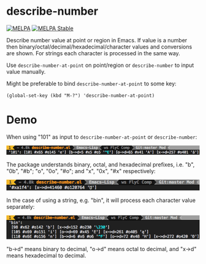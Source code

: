# describe-number

[![MELPA](http://melpa.org/packages/describe-number-badge.svg)](http://melpa.org/#/describe-number)
[![MELPA Stable](http://stable.melpa.org/packages/describe-number-badge.svg)](http://stable.melpa.org/#/describe-number)

Describe number value at point or region in Emacs. If value is a number then binary/octal/decimal/hexadecimal/character values and conversions are shown. For strings each character is processed in the same way.

Use `describe-number-at-point` on point/region or `describe-number` to input value manually.

Might be preferable to bind `describe-number-at-point` to some key:
```elisp
(global-set-key (kbd "M-?") 'describe-number-at-point)
```

# Demo
When using "101" as input to `describe-number-at-point` or `describe-number`:

![](demo-num.png)

The package understands binary, octal, and hexadecimal prefixes, i.e. "b", "0b", "#b"; "o", "0o", "#o"; and "x", "0x", "#x" respectively:

![](demo-prefix-num.png)

In the case of using a string, e.g. "bin", it will process each character value separately:

![](demo-string.png)

"b->d" means binary to decimal, "o->d" means octal to decimal, and "x->d" means hexadecimal to decimal.

